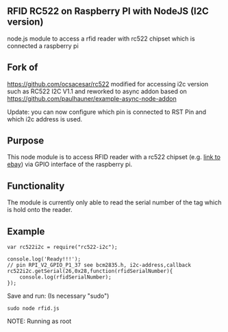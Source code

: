 ## RFID RC522 on Raspberry PI with NodeJS (I2C version)

node.js module to access a rfid reader with rc522 chipset which is connected a raspberry pi

## Fork of
https://github.com/ocsacesar/rc522 
modified for accessing i2c version such as RC522 I2C V1.1
and reworked to async addon based on https://github.com/paulhauner/example-async-node-addon

Update: you can now configure which pin is connected to RST Pin and which i2c address is used.  


## Purpose
This node module is to access RFID reader with a rc522 chipset (e.g. [link to ebay](https://www.ebay.co.uk/itm/Hot-RC522-RFID-Read-Write-Card-Module-I2C-IC-RFCard-Inductive-Module-13-56MHz/272575100254?_trksid=p2047675.c100011.m1850&_trkparms=aid%3D222007%26algo%3DSIC.MBE%26ao%3D1%26asc%3D20140107083358%26meid%3D8b37c7ce2e92478780dd684b44b7334b%26pid%3D100011%26rk%3D1%26rkt%3D7%26sd%3D181874320808)) via GPIO interface of the raspberry pi.

## Functionality
The module is currently only able to read the serial number of the tag which is hold onto the reader.


## Example


```
var rc522i2c = require("rc522-i2c");

console.log('Ready!!!');
// pin RPI_V2_GPIO_P1_37 see bcm2835.h, i2c-address,callback 
rc522i2c.getSerial(26,0x28,function(rfidSerialNumber){
	console.log(rfidSerialNumber);
});
```

Save and run: (Is necessary "sudo")

```
sudo node rfid.js
```


NOTE: Running as root
